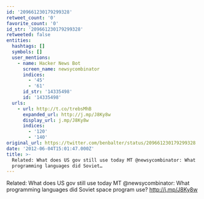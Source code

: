 ```yaml
---
id: '209661230179299328'
retweet_count: '0'
favorite_count: '0'
id_str: '209661230179299328'
retweeted: false
entities:
  hashtags: []
  symbols: []
  user_mentions:
    - name: Hacker News Bot
      screen_name: newsycombinator
      indices:
        - '45'
        - '61'
      id_str: '14335498'
      id: '14335498'
  urls:
    - url: http://t.co/trebsMhB
      expanded_url: http://j.mp/J8Ky8w
      display_url: j.mp/J8Ky8w
      indices:
        - '120'
        - '140'
original_url: https://twitter.com/benbalter/status/209661230179299328
date: '2012-06-04T15:01:47.000Z'
title: >-
  Related: What does US gov still use today MT @newsycombinator: What
  programming languages did Soviet…
---
```


Related: What does US gov still use today MT @newsycombinator: What programming languages did Soviet space program use? http://j.mp/J8Ky8w